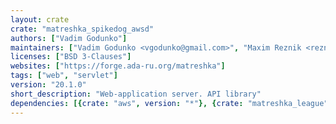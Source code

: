 ```yaml
---
layout: crate
crate: "matreshka_spikedog_awsd"
authors: ["Vadim Godunko"]
maintainers: ["Vadim Godunko <vgodunko@gmail.com>", "Maxim Reznik <reznikmm@gmail.com>"]
licenses: ["BSD 3-Clauses"]
websites: ["https://forge.ada-ru.org/matreshka"]
tags: ["web", "servlet"]
version: "20.1.0"
short_description: "Web-application server. API library"
dependencies: [{crate: "aws", version: "*"}, {crate: "matreshka_league", version: "20.1.0"}, {crate: "matreshka_spikedog_core", version: "20.1.0"}]
---
```



